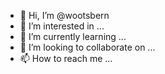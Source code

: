 - 👋 Hi, I’m @wootsbern
- 👀 I’m interested in ...
- 🌱 I’m currently learning ...
- 💞️ I’m looking to collaborate on ...
- 📫 How to reach me ...

<!---
wootsbern/wootsbern is a ✨ special ✨ repository because its `README.md` (this file) appears on your GitHub profile.
You can click the Preview link to take a look at your changes.
--->
